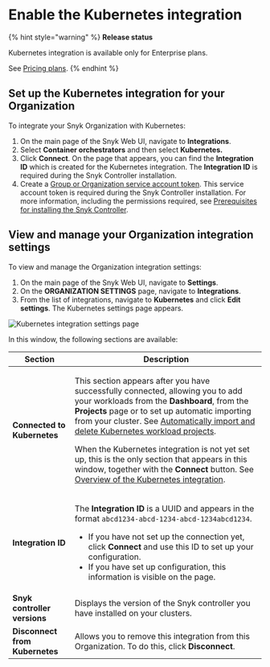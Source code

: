 # Enable the Kubernetes integration

{% hint style="warning" %}
**Release status**&#x20;

Kubernetes integration is available only for Enterprise plans.

See [Pricing plans](https://snyk.io/plans).
{% endhint %}

## Set up the Kubernetes integration for your Organization

To integrate your Snyk Organization with Kubernetes:

1. On the main page of the Snyk Web UI, navigate to **Integrations**.
2. Select **Container orchestrators** and then select **Kubernetes.**
3. Click **Connect**. On the page that appears, you can find the **Integration ID** which is created for the Kubernetes integration. The **Integration ID** is required during the Snyk Controller installation.
4. Create a [Group or Organization service account token](../../../../getting-started-with-the-snyk-enterprise-plan/service-accounts/). This service account token is required during the Snyk Controller installation. For more information, including the permissions required, see [Prerequisites for installing the Snyk Controller](../install-the-snyk-controller/#prerequisites-for-installing-the-snyk-controller).

## View and manage your Organization integration settings

To view and manage the Organization integration settings:

1. On the main page of the Snyk Web UI, navigate to **Settings**.
2. On the **ORGANIZATION SETTINGS** page, navigate to **Integrations**.
3. From the list of integrations, navigate to **Kubernetes** and click **Edit** **settings**. The Kubernetes settings page appears.

![Kubernetes integration settings page](../../../../.gitbook/assets/uuid-03a03790-d87e-6260-4ffc-dc474ce014fa-en.gif)

In this window, the following sections are available:

| Section                        | Description                                                                                                                                                                                                                                                                                                                                                                                                                                                                                                                                                                                                                      |
| ------------------------------ | -------------------------------------------------------------------------------------------------------------------------------------------------------------------------------------------------------------------------------------------------------------------------------------------------------------------------------------------------------------------------------------------------------------------------------------------------------------------------------------------------------------------------------------------------------------------------------------------------------------------------------- |
| **Connected to Kubernetes**    | <p>This section appears after you have successfully connected, allowing you to add your workloads from the <strong>Dashboard</strong>, from the <strong>Projects</strong> page or to set up automatic importing from your cluster. See <a href="../automatically-import-and-delete-kubernetes-workload-projects.md">Automatically import and delete Kubernetes workload projects</a>. </p><p></p><p>When the Kubernetes integration is not yet set up, this is the only section that appears in this window, together with the <strong>Connect</strong> button. See <a href="./">Overview of the Kubernetes integration</a>.</p> |
| **Integration ID**             | <p>The <strong>Integration ID</strong> is a UUID and appears in the format <code>abcd1234-abcd-1234-abcd-1234abcd1234</code>.</p><ul><li>If you have not set up the connection yet, click <strong>Connect</strong> and use this ID to set up your configuration.</li><li>If you have set up configuration, this information is visible on the page. </li></ul>                                                                                                                                                                                                                                                                   |
| **Snyk controller versions**   | Displays the version of the Snyk controller you have installed on your clusters.                                                                                                                                                                                                                                                                                                                                                                                                                                                                                                                                                 |
| **Disconnect from Kubernetes** | Allows you to remove this integration from this Organization. To do this, click **Disconnect**.                                                                                                                                                                                                                                                                                                                                                                                                                                                                                                                                  |
